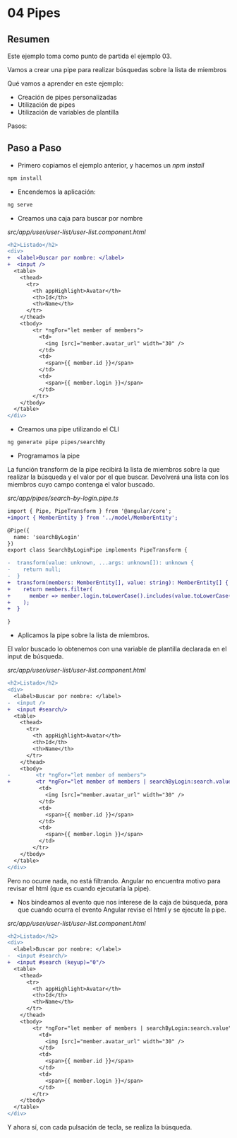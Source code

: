 # 04 Pipes

## Resumen

Este ejemplo toma como punto de partida el ejemplo 03.

Vamos a crear una pipe para realizar búsquedas sobre la lista de miembros

Qué vamos a aprender en este ejemplo:

- Creación de pipes personalizadas
- Utilización de pipes
- Utilización de variables de plantilla

Pasos:

## Paso a Paso

- Primero copiamos el ejemplo anterior, y hacemos un _npm install_

```bash
npm install
```

- Encendemos la aplicación:

```bash
ng serve
```

- Creamos una caja para buscar por nombre

_src/app/user/user-list/user-list.component.html_

```diff
<h2>Listado</h2>
<div>
+  <label>Buscar por nombre: </label>
+  <input />
  <table>
    <thead>
      <tr>
        <th appHighlight>Avatar</th>
        <th>Id</th>
        <th>Name</th>
      </tr>
    </thead>
    <tbody>
        <tr *ngFor="let member of members">
          <td>
            <img [src]="member.avatar_url" width="30" />
          </td>
          <td>
            <span>{{ member.id }}</span>
          </td>
          <td>
            <span>{{ member.login }}</span>
          </td>
        </tr>
    </tbody>
  </table>
</div>
```

- Creamos una pipe utilizando el CLI

```bash
ng generate pipe pipes/searchBy
```

- Programamos la pipe

La función transform de la pipe recibirá la lista de miembros sobre la que realizar la búsqueda y el valor por el que buscar. Devolverá una lista con los miembros cuyo campo contenga el valor buscado.

_src/app/pipes/search-by-login.pipe.ts_

```diff
import { Pipe, PipeTransform } from '@angular/core';
+import { MemberEntity } from '../model/MemberEntity';

@Pipe({
  name: 'searchByLogin'
})
export class SearchByLoginPipe implements PipeTransform {

-  transform(value: unknown, ...args: unknown[]): unknown {
-    return null;
-  }
+  transform(members: MemberEntity[], value: string): MemberEntity[] {
+    return members.filter(
+      member => member.login.toLowerCase().includes(value.toLowerCase())
+    );
+  }

}
```

- Aplicamos la pipe sobre la lista de miembros.

El valor buscado lo obtenemos con una variable de plantilla declarada en el input de búsqueda.

_src/app/user/user-list/user-list.component.html_

```diff
<h2>Listado</h2>
<div>
  <label>Buscar por nombre: </label>
-  <input />
+  <input #search/>
  <table>
    <thead>
      <tr>
        <th appHighlight>Avatar</th>
        <th>Id</th>
        <th>Name</th>
      </tr>
    </thead>
    <tbody>
-        <tr *ngFor="let member of members">
+        <tr *ngFor="let member of members | searchByLogin:search.value ">
          <td>
            <img [src]="member.avatar_url" width="30" />
          </td>
          <td>
            <span>{{ member.id }}</span>
          </td>
          <td>
            <span>{{ member.login }}</span>
          </td>
        </tr>
    </tbody>
  </table>
</div>
```

Pero no ocurre nada, no está filtrando. Angular no encuentra motivo para revisar el html (que es cuando ejecutaría la pipe). 

- Nos bindeamos al evento que nos interese de la caja de búsqueda, para que cuando ocurra el evento Angular revise el html y se ejecute la pipe.

_src/app/user/user-list/user-list.component.html_

```diff
<h2>Listado</h2>
<div>
  <label>Buscar por nombre: </label>
-  <input #search/>
+  <input #search (keyup)="0"/>
  <table>
    <thead>
      <tr>
        <th appHighlight>Avatar</th>
        <th>Id</th>
        <th>Name</th>
      </tr>
    </thead>
    <tbody>
        <tr *ngFor="let member of members | searchByLogin:search.value">
          <td>
            <img [src]="member.avatar_url" width="30" />
          </td>
          <td>
            <span>{{ member.id }}</span>
          </td>
          <td>
            <span>{{ member.login }}</span>
          </td>
        </tr>
    </tbody>
  </table>
</div>
```

Y ahora sí, con cada pulsación de tecla, se realiza la búsqueda.
